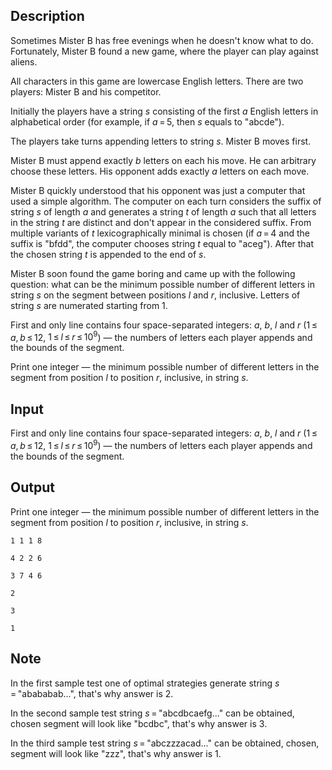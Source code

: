 ## Description

<div><p>Sometimes Mister B has free evenings when he doesn't know what to do. Fortunately, Mister B found a new game, where the player can play against aliens.</p><p>All characters in this game are lowercase English letters. There are two players: Mister B and his competitor.</p><p>Initially the players have a string <span class="tex-span"><i>s</i></span> consisting of the first <span class="tex-span"><i>a</i></span> English letters in alphabetical order (for example, if <span class="tex-span"><i>a</i> = 5</span>, then <span class="tex-span"><i>s</i></span> equals to "<span class="tex-font-style-tt">abcde</span>").</p><p>The players take turns appending letters to string <span class="tex-span"><i>s</i></span>. Mister B moves first.</p><p>Mister B must append exactly <span class="tex-span"><i>b</i></span> letters on each his move. He can arbitrary choose these letters. His opponent adds exactly <span class="tex-span"><i>a</i></span> letters on each move.</p><p>Mister B quickly understood that his opponent was just a computer that used a simple algorithm. The computer on each turn considers the suffix of string <span class="tex-span"><i>s</i></span> of length <span class="tex-span"><i>a</i></span> and generates a string <span class="tex-span"><i>t</i></span> of length <span class="tex-span"><i>a</i></span> such that all letters in the string <span class="tex-span"><i>t</i></span> are distinct and don't appear in the considered suffix. From multiple variants of <span class="tex-span"><i>t</i></span> lexicographically minimal is chosen (if <span class="tex-span"><i>a</i> = 4</span> and the suffix is "<span class="tex-font-style-tt">bfdd</span>", the computer chooses string <span class="tex-span"><i>t</i></span> equal to "<span class="tex-font-style-tt">aceg</span>"). After that the chosen string <span class="tex-span"><i>t</i></span> is appended to the end of <span class="tex-span"><i>s</i></span>.</p><p>Mister B soon found the game boring and came up with the following question: what can be the minimum possible number of different letters in string <span class="tex-span"><i>s</i></span> on the segment between positions <span class="tex-span"><i>l</i></span> and <span class="tex-span"><i>r</i></span>, inclusive. Letters of string <span class="tex-span"><i>s</i></span> are numerated starting from <span class="tex-span">1</span>.</p></div><div class="input-specification"><p>First and only line contains four space-separated integers: <span class="tex-span"><i>a</i></span>, <span class="tex-span"><i>b</i></span>, <span class="tex-span"><i>l</i></span> and <span class="tex-span"><i>r</i></span> (<span class="tex-span">1 ≤ <i>a</i>, <i>b</i> ≤ 12</span>, <span class="tex-span">1 ≤ <i>l</i> ≤ <i>r</i> ≤ 10<sup class="upper-index">9</sup></span>) — the numbers of letters each player appends and the bounds of the segment.</p></div><div class="output-specification"><p>Print one integer — the minimum possible number of different letters in the segment from position <span class="tex-span"><i>l</i></span> to position <span class="tex-span"><i>r</i></span>, inclusive, in string <span class="tex-span"><i>s</i></span>.</p></div>

## Input

<p>First and only line contains four space-separated integers: <span class="tex-span"><i>a</i></span>, <span class="tex-span"><i>b</i></span>, <span class="tex-span"><i>l</i></span> and <span class="tex-span"><i>r</i></span> (<span class="tex-span">1 ≤ <i>a</i>, <i>b</i> ≤ 12</span>, <span class="tex-span">1 ≤ <i>l</i> ≤ <i>r</i> ≤ 10<sup class="upper-index">9</sup></span>) — the numbers of letters each player appends and the bounds of the segment.</p>

## Output

<p>Print one integer — the minimum possible number of different letters in the segment from position <span class="tex-span"><i>l</i></span> to position <span class="tex-span"><i>r</i></span>, inclusive, in string <span class="tex-span"><i>s</i></span>.</p>





```input1
1 1 1 8

```




```input2
4 2 2 6

```




```input3
3 7 4 6

```




```output1
2
```




```output2
3
```




```output3
1
```



## Note

<p>In the first sample test one of optimal strategies generate string <span class="tex-span"><i>s</i> = </span>"<span class="tex-font-style-tt">abababab...</span>", that's why answer is <span class="tex-span">2</span>.</p><p>In the second sample test string <span class="tex-span"><i>s</i> = </span>"<span class="tex-font-style-tt">abcdbcaefg...</span>" can be obtained, chosen segment will look like "<span class="tex-font-style-tt">bcdbc</span>", that's why answer is <span class="tex-span">3</span>.</p><p>In the third sample test string <span class="tex-span"><i>s</i> = </span>"<span class="tex-font-style-tt">abczzzacad...</span>" can be obtained, chosen, segment will look like "<span class="tex-font-style-tt">zzz</span>", that's why answer is <span class="tex-span">1</span>.</p>
